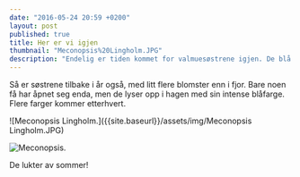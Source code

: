 ```yaml
---
date: "2016-05-24 20:59 +0200"
layout: post
published: true
title: Her er vi igjen
thumbnail: "Meconopsis%20Lingholm.JPG"
description: "Endelig er tiden kommet for valmuesøstrene igjen. De blå har startet blomstringen, og snart kommer de hvite og forhåpentligvis de lilla.  "
---
```


Så er søstrene tilbake i år også, med litt flere blomster enn i fjor. Bare noen få har åpnet seg enda, men de lyser opp i hagen med sin intense blåfarge. Flere farger kommer etterhvert.

![Meconopsis Lingholm.]({{site.baseurl}}/assets/img/Meconopsis Lingholm.JPG)

<!--more-->

![Meconopsis.]({{site.baseurl}}/assets/img/Meconopsis.JPG)


De lukter av sommer!
